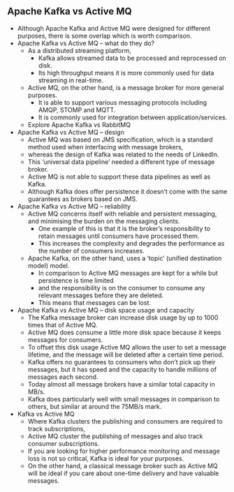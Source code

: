 ## Apache Kafka vs Active MQ
- Although Apache Kafka and Active MQ were designed for different purposes, there is some overlap which is worth comparison.
- Apache Kafka vs Active MQ – what do they do?
    - As a distributed streaming platform, 
        - Kafka allows streamed data to be processed and reprocessed on disk.  
        - Its high throughput means it is more commonly used for data streaming in real-time.
    - Active MQ, on the other hand, is a message broker for more general purposes.  
        - It is able to support various messaging protocols including AMQP, STOMP and MQTT.  
        - It is commonly used for integration between application/services.
    - Explore Apache Kafka vs RabbitMQ
- Apache Kafka vs Active MQ – design
    - Active MQ was based on JMS specification, which is a standard method used when interfacing with message brokers, 
    - whereas the design of Kafka was related to the needs of LinkedIn.  
    - This ‘universal data pipeline’ needed a different type of message broker.  
    - Active MQ is not able to support these data pipelines as well as Kafka.  
    - Although Kafka does offer persistence it doesn’t come with the same guarantees as brokers based on JMS.
- Apache Kafka vs Active MQ – reliability
    - Active MQ concerns itself with reliable and persistent messaging, and minimising the burden on the messaging clients.  
        - One example of this is that it is the broker’s responsibility to retain messages until consumers have processed them.  
        - This increases the complexity and degrades the performance as the number of consumers increases.
    - Apache Kafka, on the other hand, uses a ‘topic’ (unified destination model) model.  
        - In comparison to Active MQ messages are kept for a while but persistence is time limited 
        - and the responsibility is on the consumer to consume any relevant messages before they are deleted.  
        - This means that messages can be lost.
- Apache Kafka vs Active MQ – disk space usage and capacity
    - The Kafka message broker can increase disk usage by up to 1000 times that of Active MQ.  
    - Active MQ does consume a little more disk space because it keeps messages for consumers.  
    - To offset this disk usage Active MQ allows the user to set a message lifetime, and the message will be deleted after a certain time period.
    - Kafka offers no guarantees to consumers who don’t pick up their messages, but it has speed and the capacity to handle millions of messages each second.
    - Today almost all message brokers have a similar total capacity in MB/s.  
    - Kafka does particularly well with small messages in comparison to others, but similar at around the 75MB/s mark.
- Kafka vs Active MQ
    - Where Kafka clusters the publishing and consumers are required to track subscriptions, 
    - Active MQ cluster the publishing of messages and also track consumer subscriptions.
    - If you are looking for higher performance monitoring and message loss is not so critical, Kafka is ideal for your purposes.  
    - On the other hand, a classical message broker such as Active MQ will be ideal if you care about one-time delivery and have valuable messages.